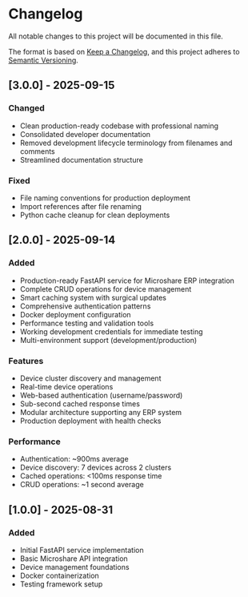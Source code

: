 # Changelog

All notable changes to this project will be documented in this file.

The format is based on [Keep a Changelog](https://keepachangelog.com/en/1.0.0/),
and this project adheres to [Semantic Versioning](https://semver.org/spec/v2.0.0.html).

## [3.0.0] - 2025-09-15

### Changed
- Clean production-ready codebase with professional naming
- Consolidated developer documentation
- Removed development lifecycle terminology from filenames and comments
- Streamlined documentation structure

### Fixed
- File naming conventions for production deployment
- Import references after file renaming
- Python cache cleanup for clean deployments

## [2.0.0] - 2025-09-14

### Added
- Production-ready FastAPI service for Microshare ERP integration
- Complete CRUD operations for device management
- Smart caching system with surgical updates
- Comprehensive authentication patterns
- Docker deployment configuration
- Performance testing and validation tools
- Working development credentials for immediate testing
- Multi-environment support (development/production)

### Features
- Device cluster discovery and management
- Real-time device operations
- Web-based authentication (username/password)
- Sub-second cached response times
- Modular architecture supporting any ERP system
- Production deployment with health checks

### Performance
- Authentication: ~900ms average
- Device discovery: 7 devices across 2 clusters
- Cached operations: <100ms response time
- CRUD operations: ~1 second average

## [1.0.0] - 2025-08-31

### Added
- Initial FastAPI service implementation
- Basic Microshare API integration
- Device management foundations
- Docker containerization
- Testing framework setup